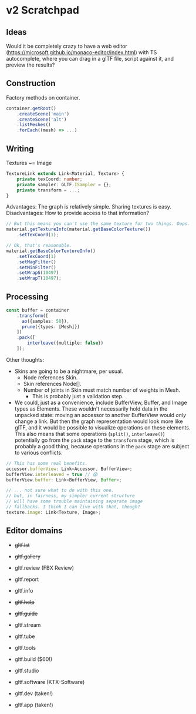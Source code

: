 # v2 Scratchpad

## Ideas

Would it be completely crazy to have a web editor (https://microsoft.github.io/monaco-editor/index.html)
with TS autocomplete, where you can drag in a glTF file, script against it, and preview the results?

## Construction

Factory methods on container.

```ts
container.getRoot()
    .createScene('main')
    .createScene('alt')
    .listMeshes()
    .forEach((mesh) => ...)
```

## Writing

Textures ~= Image

```ts
TextureLink extends Link<Material, Texture> {
    private texCoord: number;
    private sampler: GLTF.ISampler = {};
    private transform = ...;
}
```

Advantages: The graph is relatively simple. Sharing textures is easy.
Disadvantages: How to provide access to that information?

```ts
// But this means you can't use the same texture for two things. Oops.
material.getTextureInfo(material.getBaseColorTexture())
    .setTexCoord(1);

// Ok, that's reasonable.
material.getBaseColorTextureInfo()
    .setTexCoord(1)
    .setMagFilter()
    .setMinFilter()
    .setWrapS(10497)
    .setWrapT(10497);
```

## Processing

```ts
const buffer = container
    .transform([
      ao({samples: 50}),
      prune({types: [Mesh]})
    ])
    .pack([
        interleave({multiple: false})
    ]);

```

Other thoughts:

- Skins are going to be a nightmare, per usual.
    - Node references Skin.
    - Skin references Node[].
    - Number of joints in Skin must match number of weights in Mesh.
        - This is probably just a validation step.
- We could, just as a convenience, include BufferView, Buffer, and Image
  types as Elements. These wouldn't necessarily hold data in the unpacked
  state: moving an accessor to another BufferView would _only_ change a
  link. But then the graph representation would look more like glTF, and
  it would be possible to visualize operations on these elements. This also
  means that some operations (`split()`, `interleave()`) potentially go from
  the `pack` stage to the `transform` stage, which is probably a good thing,
  because operations in the `pack` stage are subject to various conflicts.

```ts
// This has some real benefits.
accessor.bufferView: Link<Accessor, BufferView>;
bufferView.interleaved = true // 😱
bufferView.buffer: Link<BufferView, Buffer>;

// ... not sure what to do with this one.
// but, in fairness, my simpler current structure
// will have some trouble maintaining separate image
// fallbacks. I think I can live with that, though?
texture.image: Link<Texture, Image>; 
```

## Editor domains

- ~~gltf.ist~~
- ~~gltf.gallery~~
- gltf.review (FBX Review)
- gltf.report 
- gltf.info
- ~~gltf.help~~
- ~~gltf.guide~~
- gltf.stream
- gltf.tube
- gltf.tools
- gltf.build ($60!)
- gltf.studio
- gltf.software (KTX-Software)

- gltf.dev (taken!)
- gltf.app (taken!)
